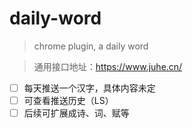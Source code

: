 # daily-word

> chrome plugin, a daily word

> 通用接口地址：https://www.juhe.cn/

* [ ] 每天推送一个汉字，具体内容未定
* [ ] 可查看推送历史（LS）
* [ ] 后续可扩展成诗、词、赋等
